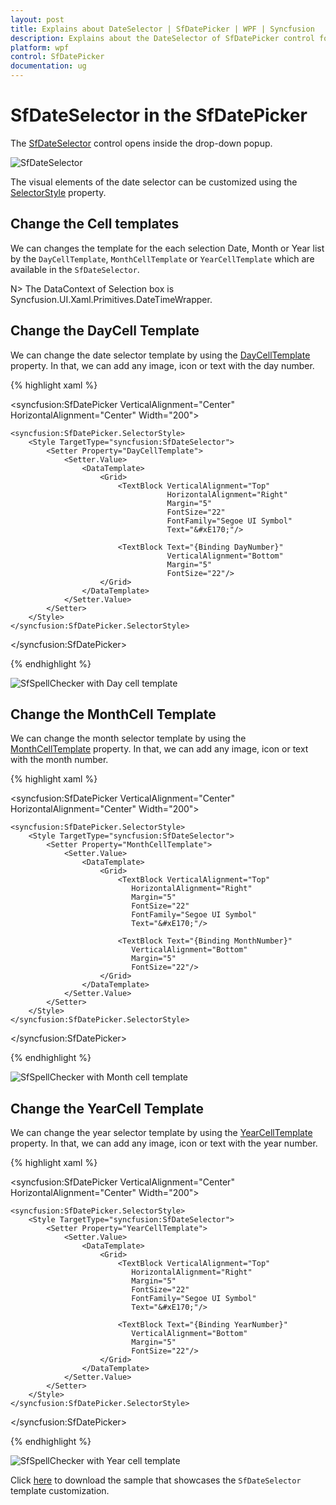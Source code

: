 ```yaml
---
layout: post
title: Explains about DateSelector | SfDatePicker | WPF | Syncfusion
description: Explains about the DateSelector of SfDatePicker control for WPF
platform: wpf
control: SfDatePicker
documentation: ug
---
```


# SfDateSelector in the SfDatePicker

The [SfDateSelector](https://help.syncfusion.com/cr/wpf/Syncfusion.SfInput.Wpf~Syncfusion.Windows.Controls.Input.SfDateSelector.html) control opens inside the drop-down popup.

![SfDateSelector](Features_images/Features_img3.png)

The visual elements of the date selector can be customized using the [SelectorStyle](https://help.syncfusion.com/cr/wpf/Syncfusion.SfInput.Wpf~Syncfusion.Windows.Controls.Input.SfDatePicker~SelectorStyle.html) property.

## Change the Cell templates

We can changes the template for the each selection Date, Month or Year list by the `DayCellTemplate`, `MonthCellTemplate` or `YearCellTemplate` which are available in the `SfDateSelector`.

N> The DataContext of Selection box is Syncfusion.UI.Xaml.Primitives.DateTimeWrapper.

## Change the DayCell Template

We can change the date selector template by using the [DayCellTemplate](https://help.syncfusion.com/cr/wpf/Syncfusion.SfInput.Wpf~Syncfusion.Windows.Controls.Input.SfDateSelector~DayCellTemplate.html) property. In that, we can add any image, icon or text with the day number.

{% highlight xaml %}

<syncfusion:SfDatePicker VerticalAlignment="Center"
                         HorizontalAlignment="Center"
                         Width="200">

    <syncfusion:SfDatePicker.SelectorStyle>
        <Style TargetType="syncfusion:SfDateSelector">
            <Setter Property="DayCellTemplate">
                <Setter.Value>
                    <DataTemplate>
                        <Grid>
                            <TextBlock VerticalAlignment="Top" 
                                       HorizontalAlignment="Right"
                                       Margin="5"
                                       FontSize="22"
                                       FontFamily="Segoe UI Symbol"
                                       Text="&#xE170;"/>

                            <TextBlock Text="{Binding DayNumber}" 
                                       VerticalAlignment="Bottom" 
                                       Margin="5"
                                       FontSize="22"/>
                        </Grid>
                    </DataTemplate>
                </Setter.Value>
            </Setter>
        </Style>
    </syncfusion:SfDatePicker.SelectorStyle>
</syncfusion:SfDatePicker>

{% endhighlight %}

![SfSpellChecker with Day cell template](Features_images/Features_img7.png)


## Change the MonthCell Template

We can change the month selector template by using the [MonthCellTemplate](https://help.syncfusion.com/cr/wpf/Syncfusion.SfInput.Wpf~Syncfusion.Windows.Controls.Input.SfDateSelector~MonthCellTemplate.html) property. In that, we can add any image, icon or text with the month number.

{% highlight xaml %}

<syncfusion:SfDatePicker VerticalAlignment="Center"
                 HorizontalAlignment="Center"
                 Width="200">

    <syncfusion:SfDatePicker.SelectorStyle>
        <Style TargetType="syncfusion:SfDateSelector">
            <Setter Property="MonthCellTemplate">
                <Setter.Value>
                    <DataTemplate>
                        <Grid>
                            <TextBlock VerticalAlignment="Top" 
                               HorizontalAlignment="Right"
                               Margin="5"
                               FontSize="22"
                               FontFamily="Segoe UI Symbol"
                               Text="&#xE170;"/>

                            <TextBlock Text="{Binding MonthNumber}" 
                               VerticalAlignment="Bottom" 
                               Margin="5"
                               FontSize="22"/>
                        </Grid>
                    </DataTemplate>
                </Setter.Value>
            </Setter>
        </Style>
    </syncfusion:SfDatePicker.SelectorStyle>
</syncfusion:SfDatePicker>

{% endhighlight %}

![SfSpellChecker with Month cell template](Features_images/Features_img8.png)

## Change the YearCell Template

We can change the year selector template by using the [YearCellTemplate](https://help.syncfusion.com/cr/wpf/Syncfusion.SfInput.Wpf~Syncfusion.Windows.Controls.Input.SfDateSelector~YearCellTemplate.html) property. In that, we can add any image, icon or text with the year number.

{% highlight xaml %}

<syncfusion:SfDatePicker VerticalAlignment="Center"
                 HorizontalAlignment="Center"
                 Width="200">

    <syncfusion:SfDatePicker.SelectorStyle>
        <Style TargetType="syncfusion:SfDateSelector">
            <Setter Property="YearCellTemplate">
                <Setter.Value>
                    <DataTemplate>
                        <Grid>
                            <TextBlock VerticalAlignment="Top" 
                               HorizontalAlignment="Right"
                               Margin="5"
                               FontSize="22"
                               FontFamily="Segoe UI Symbol"
                               Text="&#xE170;"/>

                            <TextBlock Text="{Binding YearNumber}" 
                               VerticalAlignment="Bottom" 
                               Margin="5"
                               FontSize="22"/>
                        </Grid>
                    </DataTemplate>
                </Setter.Value>
            </Setter>
        </Style>
    </syncfusion:SfDatePicker.SelectorStyle>
</syncfusion:SfDatePicker>

{% endhighlight %}
			
![SfSpellChecker with Year cell template](Features_images/Features_img9.png)

Click [here]() to download the sample that showcases the `SfDateSelector` template customization. 